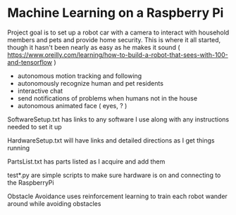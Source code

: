 # Machine Learning on a Raspberry Pi

Project goal is to set up a robot car with a camera to interact with household members and pets and provide home security. This is where it all started, though it hasn't been nearly as easy as he makes it sound ( https://www.oreilly.com/learning/how-to-build-a-robot-that-sees-with-100-and-tensorflow )

- autonomous motion tracking and following
- autonomously recognize human and pet residents
- interactive chat
- send notifications of problems when humans not in the house
- autonomous animated face ( eyes, ? ) 


SoftwareSetup.txt has links to any software I use along with any instructions needed to set it up

HardwareSetup.txt will have links and detailed directions as I get things running

PartsList.txt has parts listed as I acquire and add them

test*.py are simple scripts to make sure hardware is on and connecting to the RaspberryPi

Obstacle Avoidance uses reinforcement learning to train each robot wander around while avoiding obstacles
